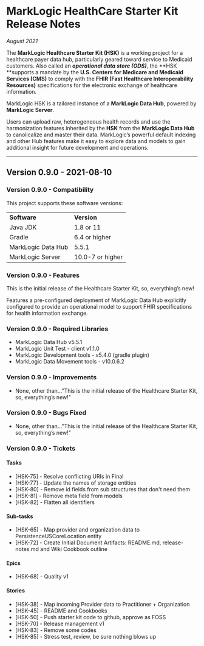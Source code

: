 ﻿MarkLogic HealthCare Starter Kit Release Notes
==============================

*August 2021*

The **MarkLogic Healthcare Starter Kit (HSK)** is a working project for a healthcare payer data hub, particularly geared toward service to Medicaid customers. Also called an **_operational data store (ODS)_**, the **HSK **supports a mandate by the **U.S. Centers for Medicare and Medicaid Services (CMS)** to comply with the **FHIR (Fast Healthcare Interoperability Resources)** specifications for the electronic exchange of healthcare information.

MarkLogic HSK is a tailored instance of a **MarkLogic Data Hub**, powered by **MarkLogic Server**.

Users can upload raw, heterogeneous health records and use the harmonization features inherited by the **HSK** from the **MarkLogic Data Hub** to canolicalize and master their data. MarkLogic’s powerful default indexing and other Hub features make it easy to explore data and models to gain additional insight for future development and operations.

---
## Version 0.9.0 - 2021-08-10

### Version 0.9.0 - Compatibility

This project supports these software versions:

<table>
  <tr>
   <td><strong>Software</strong></td>
   <td><strong>Version</strong></td>
  </tr>
  <tr>
   <td>Java JDK</td>
   <td>1.8 or 11</td>
  </tr>
  <tr>
   <td>Gradle</td>
   <td>6.4 or higher</td>
  </tr>
  <tr>
   <td>MarkLogic Data Hub</td>
   <td>5.5.1</td>
  </tr>
  <tr>
   <td>MarkLogic Server</td>
   <td>10.0-7 or higher</td>
  </tr>
</table>

### Version 0.9.0 - Features

This is the initial release of the Healthcare Starter Kit, so, everything’s new!

Features a pre-configured deployment of MarkLogic Data Hub explicitly configured to provide an operational model to support FHIR specifications for health information exchange.

### Version 0.9.0 - Required Libraries

* MarkLogic Data Hub v5.5.1
* MarkLogic Unit Test - client v1.1.0
* MarkLogic Development tools - v5.4.0 (gradle plugin)
* MarkLogic Data Movement tools - v10.0.6.2

### Version 0.9.0 - Improvements

* None, other than…​"This is the initial release of the Healthcare Starter Kit, so, everything’s new!"


### Version 0.9.0 - Bugs Fixed

* None, other than…​"This is the initial release of the Healthcare Starter Kit, so, everything’s new!"


### Version 0.9.0 - Tickets

#### Tasks
 * [HSK-75] - Resolve conflicting URIs in Final
 * [HSK-77] - Update the names of storage entities
 * [HSK-80] - Remove id fields from sub structures that don't need them
 * [HSK-81] - Remove meta field from models
 * [HSK-82] - Flatten all identifiers

#### Sub-tasks
 * [HSK-65] - Map provider and organization data to PersistenceUSCoreLocation entity
 * [HSK-72] - Create Initial Document Artifacts: README.md, release-notes.md and Wiki Cookbook outline

#### Epics
 * [HSK-68] - Quality v1

#### Stories
 * [HSK-38] - Map incoming Provider data to Practitioner + Organization
 * [HSK-45] - README and Cookbooks
 * [HSK-50] - Push starter kit code to github, approve as FOSS
 * [HSK-70] - Release management v1
 * [HSK-83] - Remove some codes
 * [HSK-85] - Stress test, review, be sure nothing blows up
